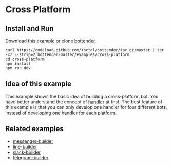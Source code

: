 # Cross Platform

## Install and Run

Download this example or clone [bottender](https://github.com/Yoctol/bottender).

```
curl https://codeload.github.com/Yoctol/bottender/tar.gz/master | tar -xz --strip=2 bottender-master/examples/cross-platform
cd cross-platform
npm install
npm run dev
```

## Idea of this example

This example shows the basic idea of building a cross-platform bot. You have
better understand the concept of
[handler](https://bottender.js.org/docs/APIReference-Handler) at first. The best
feature of this example is that you can only develop one handler for four
different bots, instead of developing one handler for each platform.

## Related examples

* [messenger-builder](../messenger-builder)
* [line-builder](../line-builder)
* [slack-builder](../slack-builder)
* [telegram-builder](../telegram-builder)
